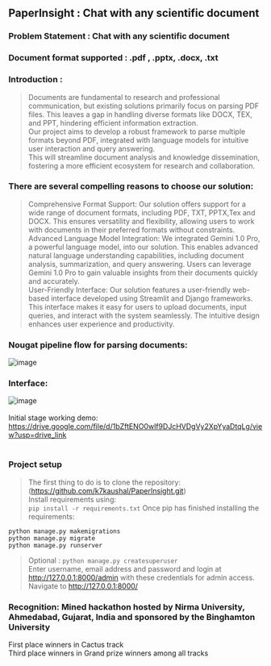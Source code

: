 ## PaperInsight : Chat with any scientific document

### Problem Statement : Chat with any scientific document 
### Document format supported : .pdf , .pptx, .docx, .txt 
### Introduction : <br>
> Documents are fundamental to research and professional 
communication, but existing solutions primarily focus on parsing PDF 
files. This leaves a gap in handling diverse formats like DOCX, TEX, and 
PPT, hindering efficient information extraction. <br>
> Our project aims to develop a robust framework to parse multiple formats 
beyond PDF, integrated with language models for intuitive user interaction 
and query answering. <br>
> This will streamline document analysis and knowledge dissemination, 
fostering a more efficient ecosystem for research and collaboration. <br>

### There are several compelling reasons to choose our solution: 
> Comprehensive Format Support: Our solution offers support for a wide range of document 
formats, including PDF, TXT, PPTX,Tex and DOCX. This ensures versatility and flexibility, 
allowing users to work with documents in their preferred formats without constraints. <br>
> Advanced Language Model Integration: We integrated Gemini 1.0 Pro, a powerful language 
model, into our solution. This enables advanced natural language understanding capabilities, 
including document analysis, summarization, and query answering. Users can leverage 
Gemini 1.0 Pro to gain valuable insights from their documents quickly and accurately. <br>
> User-Friendly Interface: Our solution features a user-friendly web-based interface developed 
using Streamlit and Django frameworks. This interface makes it easy for users to upload 
documents, input queries, and interact with the system seamlessly. The intuitive design 
enhances user experience and productivity. <br>

### Nougat pipeline flow for parsing documents:  
![image](https://github.com/k7kaushal/PaperInsight/assets/82771451/4364c1ae-c9b0-4aed-bd03-eb5ce34dbdcf)

### Interface: 
![image](https://github.com/k7kaushal/PaperInsight/assets/82771451/c3bcd715-9731-418f-a65f-c8dc8cad6221) <br></br>
Initial stage working demo: https://drive.google.com/file/d/1bZftENO0wlf9DJcHVDgVy2XpYyaDtqLg/view?usp=drive_link <br></br>

### Project setup

> The first thing to do is to clone the repository: (https://github.com/k7kaushal/PaperInsight.git) <br>
> Install requirements using: <br>
`pip install -r requirements.txt`
> Once pip has finished installing the requirements:
```
python manage.py makemigrations
python manage.py migrate
python manage.py runserver
```
> Optional :
``` python manage.py createsuperuser ``` <br>
Enter username, email address and password and login at http://127.0.0.1:8000/admin with these credentials for admin access. <br>
> Navigate to http://127.0.0.1:8000/

### Recognition: Mined hackathon hosted by Nirma University, Ahmedabad, Gujarat, India and sponsored by the Binghamton University
First place winners in Cactus track <br>
Third place winners in Grand prize winners among all tracks




